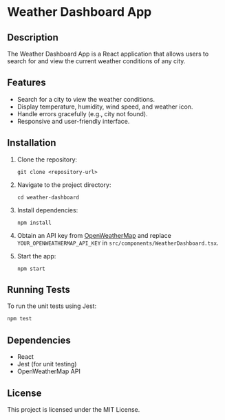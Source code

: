 # Weather Dashboard App

## Description

The Weather Dashboard App is a React application that allows users to search for and view the current weather conditions of any city.

## Features

- Search for a city to view the weather conditions.
- Display temperature, humidity, wind speed, and weather icon.
- Handle errors gracefully (e.g., city not found).
- Responsive and user-friendly interface.

## Installation

1. Clone the repository:
   ```
   git clone <repository-url>
   ```
2. Navigate to the project directory:
   ```
   cd weather-dashboard
   ```
3. Install dependencies:
   ```
   npm install
   ```
4. Obtain an API key from [OpenWeatherMap](https://openweathermap.org/api) and replace `YOUR_OPENWEATHERMAP_API_KEY` in `src/components/WeatherDashboard.tsx`.

5. Start the app:
   ```
   npm start
      ```

## Running Tests

To run the unit tests using Jest:

```bash
npm test
```

## Dependencies

- React
- Jest (for unit testing)
- OpenWeatherMap API

## License

This project is licensed under the MIT License.